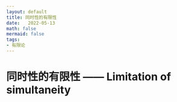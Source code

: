 ```yaml
---
layout: default
title: 同时性的有限性
date:   2022-05-13
math: false
mermaid: false
tags:
- 有限论
---
```


# 同时性的有限性 —— Limitation of simultaneity